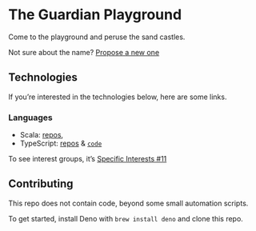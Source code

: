 # The Guardian Playground

Come to the playground and peruse the sand castles.

Not sure about the name?
[Propose a new one](https://github.com/guardian/playground/discussions/13)

## Technologies

If you’re interested in the technologies below, here are some links.

### Languages

- Scala:
  [repos](https://github.com/search?l=Scala&q=org%3Aguardian&type=Repositories),
- TypeScript:
  [repos](https://github.com/search?l=TypeScript&q=org%3Aguardian&type=Repositories)
  & [`code`](https://cs.github.com/?q=org%3Aguardian+language%3ATypeScript)

To see interest groups, it’s
[Specific Interests #11](https://github.com/guardian/playground/issues/11)

## Contributing

This repo does not contain code, beyond some small automation scripts.

To get started, install Deno with `brew install deno` and clone this repo.
